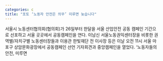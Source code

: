 ```yaml
---
categories: c
title: "포토 ‘노동자 안전은 의무’ 미루면 늦습니다"
---
```

  서울시 노동센터협의회(협의회)가 26일부터 한달을 서울 산업안전 공동 캠페인 기간으로 선포하고 서울 곳곳에서 공동캠페인을 연다. 이남신 서울노동권익센터장을 비롯한 권역별/자치구별 노동센터장들과 이용관 한빛재단 전 이사장 등은 이날 오전 11시 서울 마포구 상암문화광장에서 공동캠페인 선언 기자회견과 중앙캠페인을 열었다.     ‘노동자들의 안전, 미루면 